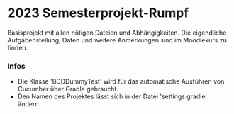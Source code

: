 # 2023 Semesterprojekt-Rumpf

Basisprojekt mit allen nötigen Dateien und Abhängigkeiten. Die eigendliche Aufgabenstellung, Daten und weitere 
Anmerkungen sind im Moodlekurs zu finden.


### Infos
- Die Klasse 'BDDDummyTest' wird für das automatische Ausführen von Cucumber über Gradle gebraucht.
- Den Namen des Projektes lässt sich in der Datei 'settings.gradle' ändern.
